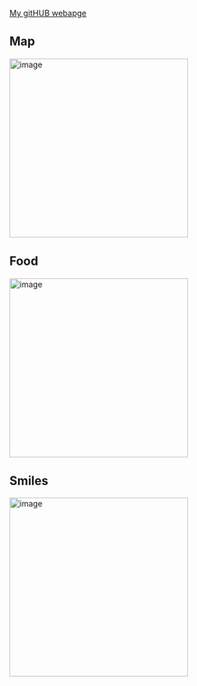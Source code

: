 
[My gitHUB webapge](https://github.com/Jebuhdah)


## Map
<img width="316" alt="image" src="https://github.com/user-attachments/assets/b0b4cf6a-2f32-44a7-aeac-4d5bae95cdbe" />

## Food
<img width="316" alt="image" src="https://github.com/user-attachments/assets/6df31e03-7d63-4e12-993c-7ca15911b4b8" />

## Smiles
<img width="316" alt="image" src="https://github.com/user-attachments/assets/ae037cb8-ce07-45f3-a7f2-d2f1c79a59d2" />


